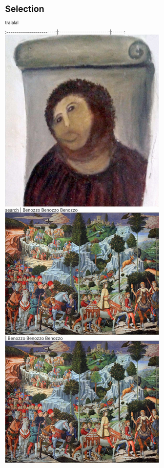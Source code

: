 # Selection


tralalal


:-------------------------:|:-------------------------:|:------:
![](content/2020/Cecilia.jpg) [search](https://images.google.com/searchbyimage?image_url=https://visualcommunicationdesign.github.io/content/2020/Cecilia.jpg)  |  Benozzo Benozzo Benozzo ![](content/2020/Benozzo.jpg) |  Benozzo Benozzo Benozzo ![](content/2020/Benozzo.jpg)

